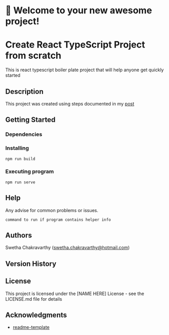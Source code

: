 # 🚀 Welcome to your new awesome project!

# Create React TypeScript Project from scratch
This is react typescript boiler plate project that will help anyone get quickly started

## Description
This project was created using steps documented in my [post](https://dev.to/swetha_chakravarthy_070ed/create-a-typescriptreact-webpack-project-ground-up-34p)

## Getting Started

### Dependencies


### Installing

```
npm run build
```

### Executing program
```
npm run serve
```

## Help

Any advise for common problems or issues.
```
command to run if program contains helper info
```

## Authors
Swetha Chakravarthy (swetha.chakravarthy@hotmail.com)

## Version History

## License

This project is licensed under the [NAME HERE] License - see the LICENSE.md file for details

## Acknowledgments

* [readme-template](https://gist.github.com/DomPizzie/7a5ff55ffa9081f2de27c315f5018afc#file-readme-template-md)

